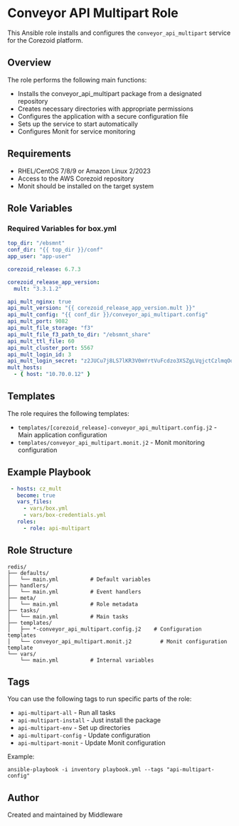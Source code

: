 # Conveyor API Multipart Role

This Ansible role installs and configures the `conveyor_api_multipart` service for the Corezoid platform.

## Overview

The role performs the following main functions:
- Installs the conveyor_api_multipart package from a designated repository
- Creates necessary directories with appropriate permissions
- Configures the application with a secure configuration file
- Sets up the service to start automatically
- Configures Monit for service monitoring

## Requirements

- RHEL/CentOS 7/8/9 or Amazon Linux 2/2023
- Access to the AWS Corezoid repository
- Monit should be installed on the target system

## Role Variables

### Required Variables for box.yml

```yaml
top_dir: "/ebsmnt"
conf_dir: "{{ top_dir }}/conf"
app_user: "app-user"

corezoid_release: 6.7.3

corezoid_release_app_version:
  mult: "3.3.1.2"

api_mult_nginx: true
api_mult_version: "{{ corezoid_release_app_version.mult }}"
api_mult_config: "{{ conf_dir }}/conveyor_api_multipart.config"
api_mult_port: 9082
api_mult_file_storage: "f3"
api_mult_file_f3_path_to_dir: "/ebsmnt_share"
api_mult_ttl_file: 60
api_mult_cluster_port: 5567
api_mult_login_id: 3
api_mult_login_secret: "z2JUCu7j8LS7lKR3V0mYrtVuFcdzo3XSZgLVqjctCzlmqOoSOA"
mult_hosts:
  - { host: "10.70.0.12" }
```

## Templates

The role requires the following templates:
- `templates/[corezoid_release]-conveyor_api_multipart.config.j2` - Main application configuration
- `templates/conveyor_api_multipart.monit.j2` - Monit monitoring configuration

## Example Playbook

```yaml
 - hosts: cz_mult
   become: true
   vars_files:
     - vars/box.yml
     - vars/box-credentials.yml
   roles:
     - role: api-multipart
```

## Role Structure

```
redis/
├── defaults/
│   └── main.yml          # Default variables   
├── handlers/
│   └── main.yml          # Event handlers
├── meta/
│   └── main.yml          # Role metadata
├── tasks/
│   └── main.yml          # Main tasks
├── templates/
│   ├── *-conveyor_api_multipart.config.j2    # Configuration templates
│   └── conveyor_api_multipart.monit.j2         # Monit configuration template
└── vars/
    └── main.yml          # Internal variables
```

## Tags

You can use the following tags to run specific parts of the role:

- `api-multipart-all` - Run all tasks
- `api-multipart-install` - Just install the package
- `api-multipart-env` - Set up directories
- `api-multipart-config` - Update configuration
- `api-multipart-monit` - Update Monit configuration

Example:
```
ansible-playbook -i inventory playbook.yml --tags "api-multipart-config"
```

## Author

Created and maintained by Middleware